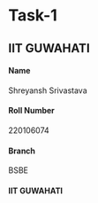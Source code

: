 # Task-1

## IIT GUWAHATI
#### Name
Shreyansh Srivastava

#### Roll Number
220106074

#### Branch
BSBE

#### IIT GUWAHATI

